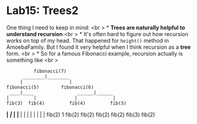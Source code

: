 Lab15: Trees2
===

One thing I need to keep in mind: <br \>
	* **Trees are naturally helpful to understand recursion** <br \>
	* It's often hard to figure out how recursion works on top of my head. That happened for ```height()``` method in AmoebaFamily.
	But I found it very helpful when I think recursion as a **tree** form. <br \>
	* So for a famous Fibonacci example, recursion actually is something like <br \>

		      fibonacci(7)
	      ________|________
	     |                 |
    fibonacci(5)        fibonacci(6)
	 ____|____                ______|______
	|         |              |             |
	fib(3)  fib(4)         fib(4)         fib(5)
   __|__    ___|___         __|__          __|__
  |     |  |       |       |     |        |     |
fib(2)  1  fib(2) fib(2) fib(2) fib(2)  fib(3) fib(2)
			 
